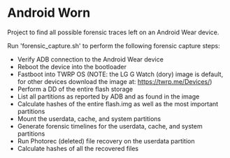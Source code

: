 # Android Worn

Project to find all possible forensic traces left on an Android Wear device.

Run 'forensic_capture.sh' to perform the following forensic capture steps:
- Verify ADB connection to the Android Wear device
- Reboot the device into the bootloader
- Fastboot into TWRP OS (NOTE: the LG G Watch (dory) image is default, for other devices download the image at: https://twrp.me/Devices/)
- Perform a DD of the entire flash storage
- List all partitions as reported by ADB and as found in the image
- Calculate hashes of the entire flash.img as well as the most important partitions
- Mount the userdata, cache, and system partitions
- Generate forensic timelines for the userdata, cache, and system partitions
- Run Photorec (deleted) file recovery on the userdata partition
- Calculate hashes of all the recovered files
